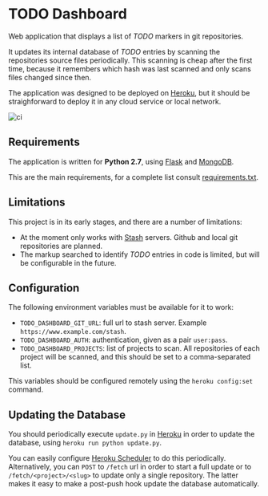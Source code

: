 # TODO Dashboard #

Web application that displays a list of *TODO* markers in git repositories.

It updates its internal database of *TODO* entries by scanning the repositories source
files periodically. This scanning is cheap after the first time, because it remembers which hash 
was last scanned and only scans files changed since then.

The application was designed to be deployed on [Heroku](http://www.heroku.com), but it should be
straighforward to deploy it in any cloud service or local network.

![ci](https://secure.travis-ci.org/nicoddemus/todo-dashboard.png?branch=master)

## Requirements ##

The application is written for **Python 2.7**, using [Flask](http://flask.pocoo.org/) and 
[MongoDB](http://api.mongodb.org/python/current/).

This are the main requirements, for a complete list consult [requirements.txt](requirements.txt).

## Limitations ##

This project is in its early stages, and there are a number of limitations:

* At the moment only works with [Stash](https://www.atlassian.com/software/stash/) servers. Github and
  local git repositories are planned.
* The markup searched to identify *TODO* entries in code is limited, but will be configurable in 
  the future. 

## Configuration ##

The following environment variables must be available for it to work:

* `TODO_DASHBOARD_GIT_URL`: full url to stash server. Example `https://www.example.com/stash`. 
* `TODO_DASHBOARD_AUTH`: authentication, given as a pair `user:pass`. 
* `TODO_DASHBOARD_PROJECTS`: list of projects to scan. All repositories of each project will be 
  scanned, and this should be set to a comma-separated list.
  
This variables should be configured remotely using the `heroku config:set` command.

## Updating the Database ##

You should periodically execute `update.py` in [Heroku](http://www.heroku.com) in order to 
update the database, using `heroku run python update.py`. 

You can easily configure [Heroku Scheduler](https://addons.heroku.com/scheduler)
to do this periodically. Alternatively, you can `POST` to `/fetch` url in order to start a
full update or to `/fetch/<project>/<slug>` to update only a single repository. The latter makes
it easy to make a post-push hook update the database automatically.        

